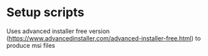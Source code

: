 # Setup scripts
Uses advanced installer free version (https://www.advancedinstaller.com/advanced-installer-free.html) to produce msi files